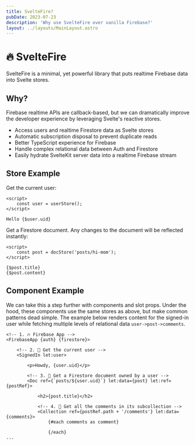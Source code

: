 ```yaml
---
title: SvelteFire?
pubDate: 2023-07-23
description: 'Why use SvelteFire over vanilla Firebase?'
layout: ../layouts/MainLayout.astro
---
```


# 🔥 SvelteFire

SvelteFire is a minimal, yet powerful library that puts realtime Firebase data into Svelte stores. 

## Why?

Firebase realtime APIs are callback-based, but we can dramatically improve the developer experience by leveraging Svelte's reactive stores. 

- Access users and realtime Firestore data as Svelte stores 
- Automatic subscription disposal to prevent duplicate reads
- Better TypeScript experience for Firebase
- Handle complex relational data between Auth and Firestore
- Easily hydrate SvelteKit server data into a realtime Firebase stream

## Store Example

Get the current user:

```svelte   
<script>
    const user = userStore();
</script>

Hello {$user.uid}
```

Get a Firestore document. Any changes to the document will be reflected instantly:

```svelte
<script>
    const post = docStore('posts/hi-mom');
</script>

{$post.title}
{$post.content}
```

## Component Example

We can take this a step further with components and slot props. Under the hood, these components use the same stores as above, but make common patterns dead simple. The example below renders content for the signed-in user while fetching multiple levels of relational data `user->post->comments`. 

```svelte
<!-- 1. 🔥 Firebase App -->
<FirebaseApp {auth} {firestore}>

    <!-- 2. 👤 Get the current user -->
    <SignedIn let:user>

        <p>Howdy, {user.uid}</p>

        <!-- 3. 📜 Get a Firestore document owned by a user -->
        <Doc ref={`posts/${user.uid}`} let:data={post} let:ref={postRef}>
            
            <h2>{post.title}</h2>

            <!-- 4. 💬 Get all the comments in its subcollection -->
            <Collection ref={postRef.path + '/comments'} let:data={comments}>
                {#each comments as comment}

                {/each}
...
```